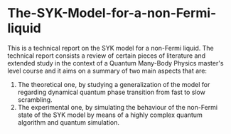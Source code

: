# The-SYK-Model-for-a-non-Fermi-liquid

This is a technical report on the SYK model for a non-Fermi liquid. The technical report consists a review of certain pieces of literature and extended study in the context of a
Quantum Many-Body Physics master's level course and it aims on a summary of two main aspects that are: 
  1. The theoretical one, by studying a generalization of the model for regarding dynamical quantum phase transition from fast to slow scrambling. 
  2. The experimental one, by simulating the behaviour of the non-Fermi state of the SYK model by means of a highly complex quantum algorithm and quantum simulation.
